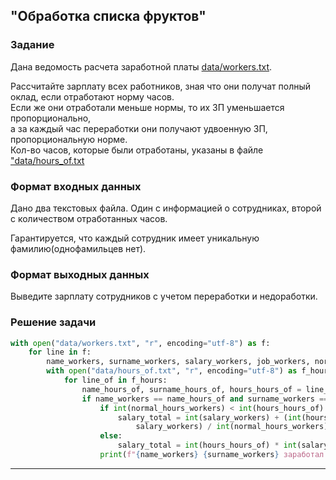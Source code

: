 ## "Обработка списка фруктов"

### Задание

Дана ведомость расчета заработной платы [data/workers.txt](data/workers.txt).

Рассчитайте зарплату всех работников, зная что они получат полный оклад, если отработают норму часов. \
Если же они отработали меньше нормы, то их ЗП уменьшается пропорционально, \
а за каждый час переработки они получают удвоенную ЗП, пропорциональную норме. \
Кол-во часов, которые были отработаны, указаны в файле ["data/hours_of.txt](data/hours_of.txt)

### Формат входных данных

Дано два текстовых файла. Один с информацией о сотрудниках, второй с количеством отработанных часов.

Гарантируется, что каждый сотрудник имеет уникальную фамилию(однофамильцев нет).

### Формат выходных данных

Выведите зарплату сотрудников с учетом переработки и недоработки.

### Решение задачи

```python
with open("data/workers.txt", "r", encoding="utf-8") as f:
    for line in f:
        name_workers, surname_workers, salary_workers, job_workers, normal_hours_workers = line.strip().split()
        with open("data/hours_of.txt", "r", encoding="utf-8") as f_hours:
            for line_of in f_hours:
                name_hours_of, surname_hours_of, hours_hours_of = line_of.strip().split()
                if name_workers == name_hours_of and surname_workers == surname_hours_of and name_workers != "Имя":
                    if int(normal_hours_workers) < int(hours_hours_of):
                        salary_total = int(salary_workers) + (int(hours_hours_of) - int(normal_hours_workers)) * int(
                            salary_workers) / int(normal_hours_workers) * 2
                    else:
                        salary_total = int(hours_hours_of) * int(salary_workers) / int(normal_hours_workers)
                    print(f"{name_workers} {surname_workers} заработал {salary_total:.2f}")

```

---
